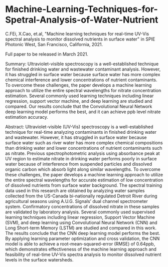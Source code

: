 # Machine-Learning-Techniques-for-Spetral-Analysis-of-Water-Nutrient

C.FEi, X.Cao, et.al, "Machine learning techniques for real-time UV-Vis spectral analysis to monitor dissolved nutrients in surface water" in SPIE Photonic West, San Francisco, California, 2021. 

Full paper to be released in March 2021.

Summary: 
Ultraviolet-visible spectroscopy is a well-established technique for finished drinking water and wastewater contaminant analysis. However, it has struggled in surface water because surface water has more complex chemical interference and lower concentrations of nutrient contaminants. To overcome these challenges, the paper develops a machine learning approach to utilize the entire spectral wavelengths for nitrate concentration estimation. Several commonly used learning techniques including linear regression, support vector machine, and deep learning are studied and compared. Our results conclude that the Convolutional Neural Network deep learning model performs the best, and it can achieve ppb level nitrate estimation accuracy.

Abstract:
Ultraviolet-visible (UV-Vis) spectroscopy is a well-established technique for real-time analyzing contaminants in finished drinking water and wastewater. However, it has struggled in surface water because surface water such as river water has more complex chemical compositions than drinking water and lower concentrations of nutrient contaminants such as nitrate. Previous spectrophotometric analysis using absorbance peak at UV region to estimate nitrate in drinking water performs poorly in surface water because of interference from suspended particles and dissolved organic carbon which absorb light along similar wavelengths. To overcome these challenges, the paper develops a machine learning approach to utilize the entire spectral wavelengths for accurate estimation of low concentration of dissolved nutrients from surface water background. The spectral training data used in this research are obtained by analyzing water samples collected from the US-Canada bi-nationally regulated Detroit River during agricultural seasons using A.U.G. Signals’ dual channel spectrometer system. Confirmatory concentrations of dissolved nitrate in these samples are validated by laboratory analysis. Several commonly used supervised learning techniques including linear regression, Support Vector Machine (SVM), and deep learning using Convolutional Neural Network (CNN) and Long Short-term Memory (LSTM) are studied and compared in this work. The results conclude that the CNN deep learning model performs the best. By applying learning parameter optimization and cross validation, the CNN model is able to achieve a root-mean-squared-error (RMSE) of 0.64ppb, which demonstrates effectiveness of the machine learning approach and feasibility of real-time UV-Vis spectra analysis to monitor dissolved nutrient levels in the surface watersheds.
